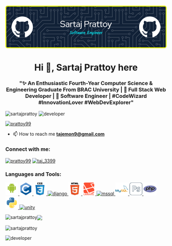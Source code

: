 ![Header](./github-header-image.png)
<h1 align="center">Hi 👋, Sartaj Prattoy here</h1>
<h3 align="center">"✨ An Enthusiastic Fourth-Year Computer Science & Engineering Graduate From BRAC University | 🚀 Full Stack Web Developer | 🌟 Software Engineer | #CodeWizard #InnovationLover #WebDevExplorer"</h3>
<img align="right" alt="developer" width="400" src="https://user-images.githubusercontent.com/55389276/140866485-8fb1c876-9a8f-4d6a-98dc-08c4981eaf70.gif" >
<p align="left"> <img src="https://komarev.com/ghpvc/?username=sartajprattoy&label=Profile%20views&color=0e75b6&style=flat" alt="sartajprattoy" /> </p>



<p align="left"> <a href="https://twitter.com/prattoy99" target="blank"><img src="https://img.shields.io/twitter/follow/prattoy99?logo=twitter&style=for-the-badge" alt="prattoy99" /></a> </p>

- 📫 How to reach me **tajemon9@gmail.com**

<h3 align="left">Connect with me:</h3>
<p align="left">
<a href="https://twitter.com/prattoy99" target="blank"><img align="center" src="https://raw.githubusercontent.com/rahuldkjain/github-profile-readme-generator/master/src/images/icons/Social/twitter.svg" alt="prattoy99" height="30" width="40" /></a>
<a href="https://instagram.com/taj_3399" target="blank"><img align="center" src="https://raw.githubusercontent.com/rahuldkjain/github-profile-readme-generator/master/src/images/icons/Social/instagram.svg" alt="taj_3399" height="30" width="40" /></a>
</p>

<h3 align="left">Languages and Tools:</h3>
<p align="left"> <a href="https://developer.android.com" target="_blank" rel="noreferrer"> <img src="https://raw.githubusercontent.com/devicons/devicon/master/icons/android/android-original-wordmark.svg" alt="android" width="40" height="40"/> </a> <a href="https://www.cprogramming.com/" target="_blank" rel="noreferrer"> <img src="https://raw.githubusercontent.com/devicons/devicon/master/icons/c/c-original.svg" alt="c" width="40" height="40"/> </a> <a href="https://www.w3schools.com/css/" target="_blank" rel="noreferrer"> <img src="https://raw.githubusercontent.com/devicons/devicon/master/icons/css3/css3-original-wordmark.svg" alt="css3" width="40" height="40"/> </a> <a href="https://www.djangoproject.com/" target="_blank" rel="noreferrer"> <img src="https://cdn.worldvectorlogo.com/logos/django.svg" alt="django" width="40" height="40"/> </a> <a href="https://www.w3.org/html/" target="_blank" rel="noreferrer"> <img src="https://raw.githubusercontent.com/devicons/devicon/master/icons/html5/html5-original-wordmark.svg" alt="html5" width="40" height="40"/> </a> <a href="https://laravel.com/" target="_blank" rel="noreferrer"> <img src="https://raw.githubusercontent.com/devicons/devicon/master/icons/laravel/laravel-plain-wordmark.svg" alt="laravel" width="40" height="40"/> </a> <a href="https://www.microsoft.com/en-us/sql-server" target="_blank" rel="noreferrer"> <img src="https://www.svgrepo.com/show/303229/microsoft-sql-server-logo.svg" alt="mssql" width="40" height="40"/> </a> <a href="https://www.mysql.com/" target="_blank" rel="noreferrer"> <img src="https://raw.githubusercontent.com/devicons/devicon/master/icons/mysql/mysql-original-wordmark.svg" alt="mysql" width="40" height="40"/> </a> <a href="https://www.photoshop.com/en" target="_blank" rel="noreferrer"> <img src="https://raw.githubusercontent.com/devicons/devicon/master/icons/photoshop/photoshop-line.svg" alt="photoshop" width="40" height="40"/> </a> <a href="https://www.php.net" target="_blank" rel="noreferrer"> <img src="https://raw.githubusercontent.com/devicons/devicon/master/icons/php/php-original.svg" alt="php" width="40" height="40"/> </a> <a href="https://www.python.org" target="_blank" rel="noreferrer"> <img src="https://raw.githubusercontent.com/devicons/devicon/master/icons/python/python-original.svg" alt="python" width="40" height="40"/> </a> <a href="https://unity.com/" target="_blank" rel="noreferrer"> <img src="https://www.vectorlogo.zone/logos/unity3d/unity3d-icon.svg" alt="unity" width="40" height="40"/> </a> </p>

<p><img align="left" src="https://github-readme-stats.vercel.app/api/top-langs?username=sartajprattoy&show_icons=true&locale=en&layout=compact" alt="sartajprattoy" /></p>


<p><img align="center" src="https://github-readme-stats.vercel.app/api?username=sartajprattoy&show_icons=true&theme=radical" /></p>
<p><img align="center" src="https://github-readme-streak-stats.herokuapp.com/?user=sartajprattoy&" alt="sartajprattoy" /></p>
<img align="left" alt="developer" width="400" src="https://miro.medium.com/v2/resize:fit:1400/1*9S3JhMtLGiacpNpziWGN1A.gif" >
